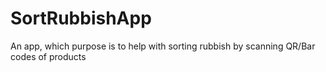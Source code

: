 # SortRubbishApp
An app, which purpose is to help with sorting rubbish by scanning QR/Bar codes of products
